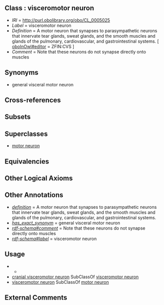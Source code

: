 
## Class : visceromotor neuron

 * *IRI* = http://purl.obolibrary.org/obo/CL_0005025
 * *Label* = visceromotor neuron
 * *Definition* = A motor neuron that synapses to parasympathetic neurons that innervate tear glands, sweat glands, and the smooth muscles and glands of the pulmonary, cardiovascular, and gastrointestinal systems. [ [oboInOwl#editor](../../or/oboInOwl#editor.md) = ZFIN:CVS ]
 * *Comment* = Note that these neurons do not synapse directly onto muscles

## Synonyms

 * general visceral motor neuron

## Cross-references


## Subsets


## Superclasses

 * [motor neuron](../../CL/00/CL_0000100.md)

## Equivalencies


## Other Logical Axioms


## Other Annotations

 * *[definition](../../IAO/15/IAO_0000115.md)* = A motor neuron that synapses to parasympathetic neurons that innervate tear glands, sweat glands, and the smooth muscles and glands of the pulmonary, cardiovascular, and gastrointestinal systems.
 * *[has_exact_synonym](../../ym/oboInOwl#hasExactSynonym.md)* = general visceral motor neuron
 * *[rdf-schema#comment](../../nt/rdf-schema#comment.md)* = Note that these neurons do not synapse directly onto muscles
 * *[rdf-schema#label](../../el/rdf-schema#label.md)* = visceromotor neuron

## Usage

 * -
 * [cranial visceromotor neuron](../../CL/13/CL_0008013.md) SubClassOf [visceromotor neuron](../../CL/25/CL_0005025.md)
 * [visceromotor neuron](../../CL/25/CL_0005025.md) SubClassOf [motor neuron](../../CL/00/CL_0000100.md)

## External Comments


